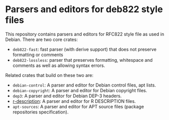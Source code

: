 Parsers and editors for deb822 style files
==========================================

This repository contains parsers and editors for RFC822 style file as used in
Debian. There are two core crates:

* ``deb822-fast``: fast parser (with derive support) that does not preserve formatting or comments
* ``deb822-lossless``: parser that preserves formatting, whitespace and comments as well as allowing syntax errors.

Related crates that build on these two are:

* ``debian-control``: A parser and editor for Debian control files, apt lists.
* ``debian-copyright``: A parser and editor for Debian copyright files.
* ``dep3``: A parser and editor for Debian DEP-3 headers.
* [r-description](https://github.com/jelmer/r-description-rs): A parser and
editor for R DESCRIPTION files.
* ``apt-sources``: A parser and editor for APT source files (package repositories specification).
